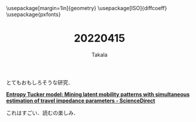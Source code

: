 ﻿---
title: 20220415
yesterday: 20220414
tomorrow: 20220416
days: 840
author: Takala
header-includes:
  - \usepackage[margin=1in]{geometry}
  - \usepackage[ISO]{diffcoeff}
  - \usepackage{pxfonts}
---


とてもおもしろそうな研究．


**[Entropy Tucker model: Mining latent mobility patterns with simultaneous estimation of travel impedance parameters - ScienceDirect](https://www.sciencedirect.com/science/article/pii/S0968090X22000080)**



これはすごい．読むの楽しみ．

